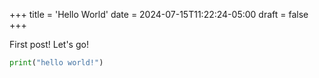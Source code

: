 +++
title = 'Hello World'
date = 2024-07-15T11:22:24-05:00
draft = false
+++

First post!  Let's go!

```python
print("hello world!")
```